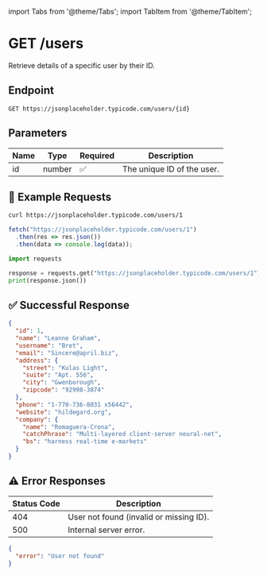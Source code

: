import Tabs from '@theme/Tabs';
import TabItem from '@theme/TabItem';

# GET /users

Retrieve details of a specific user by their ID.


## Endpoint
`GET https://jsonplaceholder.typicode.com/users/{id}`

## Parameters

| Name | Type   | Required | Description                |
|------|--------|----------|----------------------------|
| id   | number | ✅        | The unique ID of the user. |


## 🔹 Example Requests

<Tabs>
  <TabItem value="cURL" label="cURL">

```bash
curl https://jsonplaceholder.typicode.com/users/1
```

  </TabItem>

  <TabItem value="JavaScript" label="JavaScript (fetch)">

```javascript
fetch("https://jsonplaceholder.typicode.com/users/1")
  .then(res => res.json())
  .then(data => console.log(data));
```

  </TabItem>

  <TabItem value="Python" label="Python (requests)">

```python
import requests

response = requests.get("https://jsonplaceholder.typicode.com/users/1")
print(response.json())
```

  </TabItem>
</Tabs>


## ✅ Successful Response

```json
{
  "id": 1,
  "name": "Leanne Graham",
  "username": "Bret",
  "email": "Sincere@april.biz",
  "address": {
    "street": "Kulas Light",
    "suite": "Apt. 556",
    "city": "Gwenborough",
    "zipcode": "92998-3874"
  },
  "phone": "1-770-736-8031 x56442",
  "website": "hildegard.org",
  "company": {
    "name": "Romaguera-Crona",
    "catchPhrase": "Multi-layered client-server neural-net",
    "bs": "harness real-time e-markets"
  }
}
```


## ⚠️ Error Responses

| Status Code | Description                             |
| ----------- | --------------------------------------- |
| 404         | User not found (invalid or missing ID). |
| 500         | Internal server error.                  |

```json
{
  "error": "User not found"
}
```